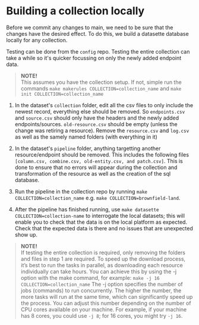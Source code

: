 # Building a collection locally

Before we commit any changes to main, we need to be sure that the changes have the desired effect. To do this, we build a datasette database locally for any collection.

Testing can be done from the `config` repo. Testing the entire collection can take a while so it's quicker focussing on only the newly added endpoint data.

> **NOTE!**  
> This assumes you have the collection setup. If not, simple run the commands `make makerules COLLECTION=collection_name` and `make init COLLECTION=collection_name`

1. In the dataset's `collection` folder, edit all the csv files to only include the newest record, everything else should be removed. So `endpoints.csv` and `source.csv` should only have the headers and the newly added endpoints/sources. `old-resource.csv` should be empty (unless the change was retiring a resource). Remove the `resource.csv` and `log.csv` as well as the samely named folders (with everything in it)

2. In the dataset's `pipeline` folder, anything targetting another resource/endpoint should be removed. This includes the following files `[column.csv, combine.csv, old-entity.csv, and patch.csv]`. This is done to ensure that no errors will appear during the collection and transformation of the resource as well as the creation of the sql database.

3. Run the pipeline in the collection repo by running `make COLLECTION=collection_name` e.g. `make COLLECTION=brownfield-land`.

4. After the pipeline has finished running, use `make datasette COLLECTION=collection-name` to interrogate the local datasets; this will enable you to check that the data is on the local platform as expected. Check that the expected data is there and no issues that are unexpected show up.

> **NOTE!**  
> If testing the entire collection is required, only removing the folders and files in step 1 are required. To speed up the download process, it’s best to run the tasks in parallel, as downloading each resource individually can take hours. You can achieve this by using the -j option with the make command, for example:
> `make -j 16 COLLECTION=collection_name`
> The -j option specifies the number of jobs (commands) to run concurrently. The higher the number, the more tasks will run at the same time, which can significantly speed up the process. You can adjust this number depending on the number of CPU cores available on your machine. For example, if your machine has 8 cores, you could use `-j 8`; for 16 cores, you might try `-j 16`.
